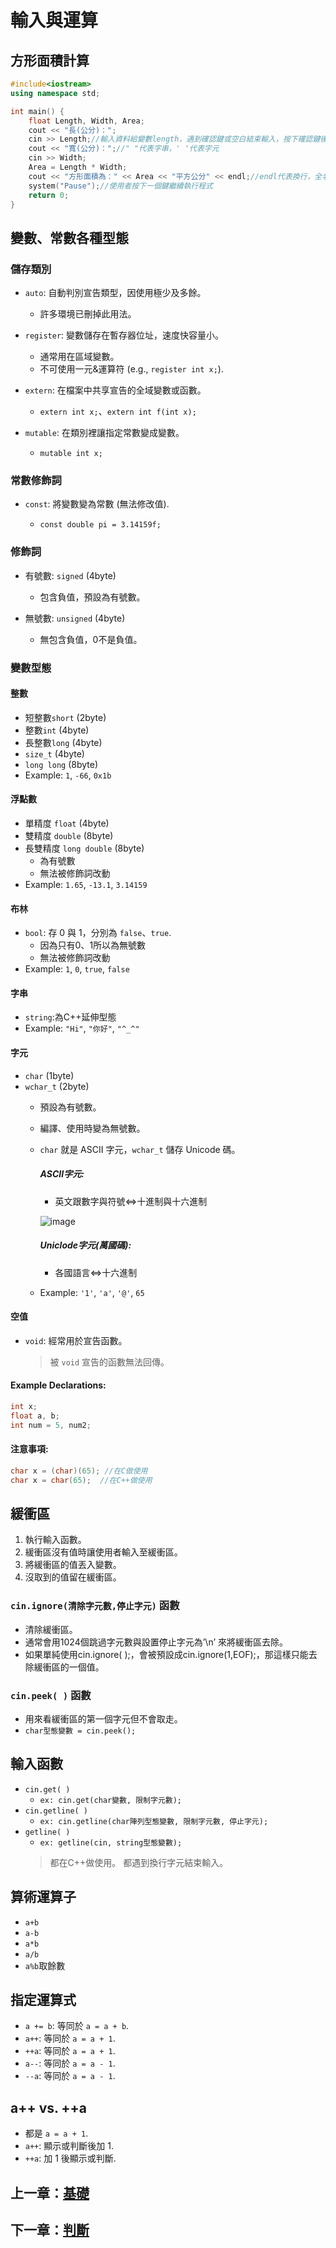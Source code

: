 # 輸入與運算

## 方形面積計算

```cpp
#include<iostream>
using namespace std;

int main() {
    float Length, Width, Area;
    cout << "長(公分)：";
    cin >> Length;//輸入資料給變數length，遇到確認鍵或空白結束輸入，按下確認鍵後留換行字元在緩衝區
    cout << "寬(公分)：";//" "代表字串，' '代表字元
    cin >> Width;
    Area = Length * Width;
    cout << "方形面積為：" << Area << "平方公分" << endl;//endl代表換行，全名end line
    system("Pause");//使用者按下一個鍵繼續執行程式
    return 0;
}
```

## 變數、常數各種型態

### 儲存類別

- `auto`: 自動判別宣告類型，因使用極少及多餘。
  - 許多環境已刪掉此用法。

- `register`: 變數儲存在暫存器位址，速度快容量小。
  - 通常用在區域變數。
  - 不可使用一元&運算符 (e.g., `register int x;`).

- `extern`: 在檔案中共享宣告的全域變數或函數。
  - `extern int x;`、`extern int f(int x);`

- `mutable`: 在類別裡讓指定常數變成變數。
  - `mutable int x;`

### 常數修飾詞

- `const`: 將變數變為常數 (無法修改值).

  - `const double pi = 3.14159f;`

### 修飾詞

- 有號數: `signed` (4byte)
  - 包含負值，預設為有號數。

- 無號數: `unsigned` (4byte)
  - 無包含負值，0不是負值。

### 變數型態

#### 整數


- 短整數`short` (2byte)
- 整數`int` (4byte)
- 長整數`long` (4byte)
- `size_t` (4byte)
- `long long` (8byte)
- Example: `1`, `-66`, `0x1b`
  
#### 浮點數

- 單精度 `float` (4byte)
- 雙精度 `double` (8byte)
- 長雙精度 `long double` (8byte)
  - 為有號數
  - 無法被修飾詞改動
- Example: `1.65`, `-13.1`, `3.14159`

#### 布林

- `bool`: 存 0 與 1，分別為 `false`、`true`.
  - 因為只有0、1所以為無號數
  - 無法被修飾詞改動
- Example: `1`, `0`, `true`, `false`

#### 字串

- `string`:為C++延伸型態
- Example: `"Hi"`, `"你好"`, `"^_^"`

#### 字元

- `char` (1byte)
- `wchar_t` (2byte)
  - 預設為有號數。
  - 編譯、使用時變為無號數。
  - `char` 就是 ASCII 字元，`wchar_t` 儲存 Unicode 碼。
    
    ##### ASCII字元:
    - 英文跟數字與符號<=>十進制與十六進制
    
    ![image](https://github.com/xixa3333/C-Plus-Plus-Textbook/blob/main/ASCII%E5%AD%97%E5%85%83%E8%A1%A8.gif)
    
    ##### Uniclode字元(萬國碼):
    - 各國語言<=>十六進制
  
  - Example: `'1'`, `'a'`, `'@'`, `65`

#### 空值

- `void`: 經常用於宣告函數。
  
  > 被 `void` 宣告的函數無法回傳。

#### Example Declarations:
  ```cpp
  int x;
  float a, b;
  int num = 5, num2;
  ```
  
#### 注意事項:
  ```cpp
  char x = (char)(65); //在C做使用
  char x = char(65);  //在C++做使用
  ```

## 緩衝區

1. 執行輸入函數。
2. 緩衝區沒有值時讓使用者輸入至緩衝區。
3. 將緩衝區的值丟入變數。
4. 沒取到的值留在緩衝區。

### `cin.ignore(清除字元數,停止字元)` 函數

- 清除緩衝區。
- 通常會用1024個跳過字元數與設置停止字元為’\n’ 來將緩衝區去除。
- 如果單純使用cin.ignore( );，會被預設成cin.ignore(1,EOF);，那這樣只能去除緩衝區的一個值。

### `cin.peek( )` 函數

- 用來看緩衝區的第一個字元但不會取走。
- `char型態變數 = cin.peek();`

## 輸入函數

- `cin.get( )`
  - `ex: cin.get(char變數, 限制字元數);`
- `cin.getline( )`
  - `ex: cin.getline(char陣列型態變數, 限制字元數, 停止字元);`
- `getline( )`
  - `ex: getline(cin, string型態變數);`
  > 都在C++做使用。
  > 都遇到換行字元結束輸入。
    
## 算術運算子

- `a+b`
- `a-b`
- `a*b`
- `a/b`
- `a%b`取餘數

## 指定運算式

- `a += b`: 等同於 `a = a + b`.
- `a++`: 等同於 `a = a + 1`.
- `++a`: 等同於 `a = a + 1`.
- `a--`: 等同於 `a = a - 1`.
- `--a`: 等同於 `a = a - 1`.

## a++ vs. ++a

- 都是 `a = a + 1`.
- `a++`: 顯示或判斷後加 1.
- `++a`: 加 1 後顯示或判斷.

## 上一章：[基礎](https://github.com/xixa3333/C-Plus-Plus-Textbook/blob/main/%E5%9F%BA%E7%A4%8E.md)
## 下一章：[判斷](https://github.com/xixa3333/C-Plus-Plus-Textbook/blob/main/%E5%88%A4%E6%96%B7.md)
